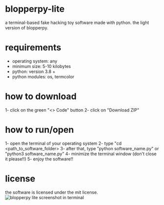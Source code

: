 # blopperpy-lite
a terminal-based fake hacking toy software made with python. the light version of blopperpy.

# requirements
- operating system: any
- minimum size: 5-10 kilobytes
- python: version 3.8 +
- python modules: os, termcolor

# how to download
1- click on the green "<> Code" button
2- click on "Download ZIP"

# how to run/open
1- open the terminal of your operating system
2- type "cd <path_to_software_folder>
3- after that, type "python software_name.py" or "python3 software_name.py"
4- minimize the terminal window (don't close it please!!)
5- enjoy the software!!

# license
the software is licensed under the mit license.
![blopperpy lite screenshot in terminal](https://github.com/01adrianrdgz/blopperpy-lite/assets/149033599/09ed3ad6-6a90-4ed7-b578-3c31c37a51c0)
